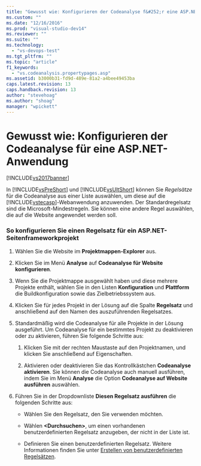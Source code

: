 ```yaml
---
title: "Gewusst wie: Konfigurieren der Codeanalyse f&#252;r eine ASP.NET-Anwendung | Microsoft Docs"
ms.custom: ""
ms.date: "12/16/2016"
ms.prod: "visual-studio-dev14"
ms.reviewer: ""
ms.suite: ""
ms.technology: 
  - "vs-devops-test"
ms.tgt_pltfrm: ""
ms.topic: "article"
f1_keywords: 
  - "vs.codeanalysis.propertypages.asp"
ms.assetid: b3000b31-fd9d-489e-81a2-a4bee49453ba
caps.latest.revision: 13
caps.handback.revision: 13
author: "stevehoag"
ms.author: "shoag"
manager: "wpickett"
---
```

# Gewusst wie: Konfigurieren der Codeanalyse f&#252;r eine ASP.NET-Anwendung
[!INCLUDE[vs2017banner](../code-quality/includes/vs2017banner.md)]

In [!INCLUDE[vsPreShort](../code-quality/includes/vspreshort_md.md)] und [!INCLUDE[vsUltShort](../code-quality/includes/vsultshort_md.md)] können Sie *Regelsätze* für die Codeanalyse aus einer Liste auswählen, um diese auf die [!INCLUDE[vstecasp](../code-quality/includes/vstecasp_md.md)]\-Webanwendung anzuwenden.  Der Standardregelsatz sind die Microsoft\-Mindestregeln.  Sie können eine andere Regel auswählen, die auf die Website angewendet werden soll.  
  
### So konfigurieren Sie einen Regelsatz für ein ASP.NET\-Seitenframeworkprojekt  
  
1.  Wählen Sie die Website im **Projektmappen\-Explorer** aus.  
  
2.  Klicken Sie im Menü **Analyse** auf **Codeanalyse für Website konfigurieren**.  
  
3.  Wenn Sie die Projektmappe ausgewählt haben und diese mehrere Projekte enthält, wählen Sie in den Listen **Konfiguration** und **Plattform** die Buildkonfiguration sowie das Zielbetriebssystem aus.  
  
4.  Klicken Sie für jedes Projekt in der Lösung auf die Spalte **Regelsatz** und anschließend auf den Namen des auszuführenden Regelsatzes.  
  
5.  Standardmäßig wird die Codeanalyse für alle Projekte in der Lösung ausgeführt.  Um Codeanalyse für ein bestimmtes Projekt zu deaktivieren oder zu aktivieren, führen Sie folgende Schritte aus:  
  
    1.  Klicken Sie mit der rechten Maustaste auf den Projektnamen, und klicken Sie anschließend auf Eigenschaften.  
  
    2.  Aktivieren oder deaktivieren Sie das Kontrollkästchen **Codeanalyse aktivieren**.  Sie können die Codeanalyse auch manuell ausführen, indem Sie im Menü **Analyse** die Option **Codeanalyse auf Website ausführen** auswählen.  
  
6.  Führen Sie in der Dropdownliste **Diesen Regelsatz ausführen** die folgenden Schritte aus:  
  
    -   Wählen Sie den Regelsatz, den Sie verwenden möchten.  
  
    -   Wählen **\<Durchsuchen\>**, um einen vorhandenen benutzerdefinierten Regelsatz anzugeben, der nicht in der Liste ist.  
  
    -   Definieren Sie einen benutzerdefinierten Regelsatz.  Weitere Informationen finden Sie unter [Erstellen von benutzerdefinierten Regelsätzen](../code-quality/creating-custom-code-analysis-rule-sets.md).